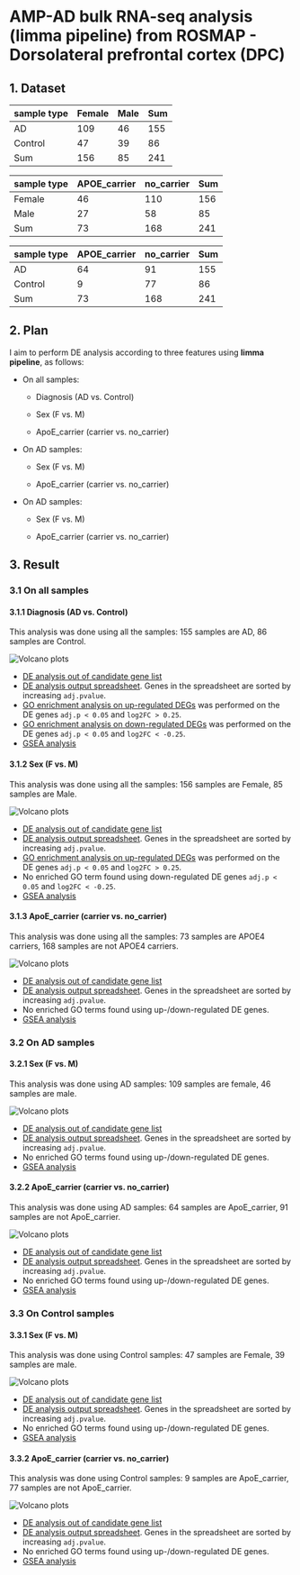 # AMP-AD bulk RNA-seq analysis (limma pipeline) from ROSMAP - Dorsolateral prefrontal cortex (DPC)

## 1. Dataset

| sample type | Female | Male | Sum |
| ----------- | ------ | ---- | --- |
| AD          | 109     | 46   | 155  |
| Control     | 47     | 39   | 86  |
| Sum         | 156     | 85   | 241 |

| sample type | APOE\_carrier | no\_carrier | Sum |
| ----------- | ------------- | ----------- | --- |
| Female      | 46            | 110      | 156 |
| Male        | 27           | 58         | 85 |
| Sum         | 73           | 168       | 241 |

| sample type | APOE\_carrier | no\_carrier | Sum |
| ----------- | ------------- | ----------- | --- |
| AD          | 64            | 91          | 155  |
| Control     | 9            | 77          | 86  |
| Sum         | 73            | 168         | 241 |

## 2. Plan

I aim to perform DE analysis according to three features using **limma pipeline**, as follows:

-   On all samples:

    -   Diagnosis (AD vs. Control)

    -   Sex (F vs. M)

    -   ApoE_carrier (carrier vs. no_carrier)

-   On AD samples:

    -   Sex (F vs. M)

    -   ApoE_carrier (carrier vs. no_carrier)

-   On AD samples:

    -   Sex (F vs. M)

    -   ApoE_carrier (carrier vs. no_carrier)

## 3. Result

### 3.1 On all samples

#### 3.1.1 Diagnosis (AD vs. Control)
This analysis was done using all the samples: 155 samples are AD, 86 samples are Control.

![Volcano plots](https://github.com/ningxinkang/Chen_lab_analysis/blob/main/AMP-AD_limma_all/ROSMAP_Dorsolateral%20prefrontal%20cortex:%20AD%20vs.%20Control_vocano.png)
+ [DE analysis out of candidate gene list](https://github.com/ningxinkang/Chen_lab_analysis/blob/main/AMP-AD_limma_all/ROSMAP_Dorsolateral%20prefrontal%20cortex:%20AD%20vs.%20Control_candidates.csv)
+ [DE analysis output spreadsheet](https://github.com/ningxinkang/Chen_lab_analysis/blob/main/AMP-AD_limma_all/ROSMAP_Dorsolateral%20prefrontal%20cortex:%20AD%20vs.%20Control.csv). Genes in the spreadsheet are sorted by increasing `adj.pvalue`.
+ [GO enrichment analysis on up-regulated DEGs](https://github.com/ningxinkang/Chen_lab_analysis/blob/main/AMP-AD_limma_all/ROSMAP_Dorsolateral%20prefrontal%20cortex:%20AD%20vs.%20Control_up_GO.png) was performed on the DE genes `adj.p < 0.05` and `log2FC > 0.25`.
+ [GO enrichment analysis on down-regulated DEGs](https://github.com/ningxinkang/Chen_lab_analysis/blob/main/AMP-AD_limma_all/ROSMAP_Dorsolateral%20prefrontal%20cortex:%20AD%20vs.%20Control_down_GO.png) was performed on the DE genes `adj.p < 0.05` and `log2FC < -0.25`.
+ [GSEA analysis](https://github.com/ningxinkang/Chen_lab_analysis/blob/main/AMP-AD_limma_all/ROSMAP_Dorsolateral%20prefrontal%20cortex:%20AD%20vs.%20Control_GSEA.png)
#### 3.1.2 Sex (F vs. M)
This analysis was done using all the samples: 156 samples are Female, 85 samples are Male.

![Volcano plots](https://github.com/ningxinkang/Chen_lab_analysis/blob/main/AMP-AD_limma_all/ROSMAP_Dorsolateral%20prefrontal%20cortex:%20F%20vs.%20M_vocano.png)
+ [DE analysis out of candidate gene list](https://github.com/ningxinkang/Chen_lab_analysis/blob/main/AMP-AD_limma_all/ROSMAP_Dorsolateral%20prefrontal%20cortex:%20F%20vs.%20M_candidates.csv)
+ [DE analysis output spreadsheet](https://github.com/ningxinkang/Chen_lab_analysis/blob/main/AMP-AD_limma_all/ROSMAP_Dorsolateral%20prefrontal%20cortex:%20F%20vs.%20M.csv). Genes in the spreadsheet are sorted by increasing `adj.pvalue`.
+ [GO enrichment analysis on up-regulated DEGs](https://github.com/ningxinkang/Chen_lab_analysis/blob/main/AMP-AD_limma_all/ROSMAP_Dorsolateral%20prefrontal%20cortex:%20F%20vs.%20M_up_GO.png) was performed on the DE genes `adj.p < 0.05` and `log2FC > 0.25`.
+ No enriched GO term found using down-regulated DE genes `adj.p < 0.05` and `log2FC < -0.25`.
+ [GSEA analysis](https://github.com/ningxinkang/Chen_lab_analysis/blob/main/AMP-AD_limma_all/ROSMAP_Dorsolateral%20prefrontal%20cortex:%20F%20vs.%20M_GSEA.png)
#### 3.1.3 ApoE_carrier (carrier vs. no_carrier)
This analysis was done using all the samples: 73 samples are APOE4 carriers, 168 samples are not APOE4 carriers.

![Volcano plots](https://github.com/ningxinkang/Chen_lab_analysis/blob/main/AMP-AD_limma_all/ROSMAP_Dorsolateral%20prefrontal%20cortex:%20carrier%20vs.%20no_carrier_vocano.png)
+ [DE analysis out of candidate gene list](https://github.com/ningxinkang/Chen_lab_analysis/blob/main/AMP-AD_limma_all/ROSMAP_Dorsolateral%20prefrontal%20cortex:%20carrier%20vs.%20no_carrier_candidates.csv)
+ [DE analysis output spreadsheet](https://github.com/ningxinkang/Chen_lab_analysis/blob/main/AMP-AD_limma_all/ROSMAP_Dorsolateral%20prefrontal%20cortex:%20carrier%20vs.%20no_carrier.csv). Genes in the spreadsheet are sorted by increasing `adj.pvalue`.
+ No enriched GO terms found using up-/down-regulated DE genes.
+ [GSEA analysis](https://github.com/ningxinkang/Chen_lab_analysis/blob/main/AMP-AD_limma_all/ROSMAP_Dorsolateral%20prefrontal%20cortex:%20carrier%20vs.%20no_carrier_GSEA.png)
### 3.2 On AD samples
#### 3.2.1 Sex (F vs. M)
This analysis was done using AD samples: 109 samples are female, 46 samples are male.

![Volcano plots](https://github.com/ningxinkang/Chen_lab_analysis/blob/main/AMP-AD_limma_AD/ROSMAP_Dorsolateral%20prefrontal%20cortex:%20F%20vs.%20M_vocano.png)
+ [DE analysis out of candidate gene list](https://github.com/ningxinkang/Chen_lab_analysis/blob/main/AMP-AD_limma_AD/ROSMAP_Dorsolateral%20prefrontal%20cortex:%20F%20vs.%20M_candidates.csv)
+ [DE analysis output spreadsheet](https://github.com/ningxinkang/Chen_lab_analysis/blob/main/AMP-AD_limma_AD/ROSMAP_Dorsolateral%20prefrontal%20cortex:%20F%20vs.%20M.csv). Genes in the spreadsheet are sorted by increasing `adj.pvalue`.
+ No enriched GO terms found using up-/down-regulated DE genes.
+ [GSEA analysis](https://github.com/ningxinkang/Chen_lab_analysis/blob/main/AMP-AD_limma_AD/ROSMAP_Dorsolateral%20prefrontal%20cortex:%20F%20vs.%20M_GSEA.png)
#### 3.2.2 ApoE_carrier (carrier vs. no_carrier)
This analysis was done using AD samples: 64 samples are ApoE_carrier, 91 samples are not ApoE_carrier.

![Volcano plots](https://github.com/ningxinkang/Chen_lab_analysis/blob/main/AMP-AD_limma_AD/ROSMAP_Dorsolateral%20prefrontal%20cortex:%20carrier%20vs.%20no_carrier_vocano.png)
+ [DE analysis out of candidate gene list](https://github.com/ningxinkang/Chen_lab_analysis/blob/main/AMP-AD_limma_AD/ROSMAP_Dorsolateral%20prefrontal%20cortex:%20carrier%20vs.%20no_carrier_candidates.csv)
+ [DE analysis output spreadsheet](https://github.com/ningxinkang/Chen_lab_analysis/blob/main/AMP-AD_limma_AD/ROSMAP_Dorsolateral%20prefrontal%20cortex:%20carrier%20vs.%20no_carrier.csv). Genes in the spreadsheet are sorted by increasing `adj.pvalue`.
+ No enriched GO terms found using up-/down-regulated DE genes.
+ [GSEA analysis](https://github.com/ningxinkang/Chen_lab_analysis/blob/main/AMP-AD_limma_AD/ROSMAP_Dorsolateral%20prefrontal%20cortex:%20carrier%20vs.%20no_carrier_GSEA.png)
### 3.3 On Control samples
#### 3.3.1 Sex (F vs. M)
This analysis was done using Control samples: 47 samples are Female, 39 samples are male.

![Volcano plots](https://github.com/ningxinkang/Chen_lab_analysis/blob/main/AMP-AD_limma_Control/ROSMAP_Dorsolateral%20prefrontal%20cortex:%20F%20vs.%20M_vocano.png)
+ [DE analysis out of candidate gene list](https://github.com/ningxinkang/Chen_lab_analysis/blob/main/AMP-AD_limma_Control/ROSMAP_Dorsolateral%20prefrontal%20cortex:%20F%20vs.%20M_candidates.csv)
+ [DE analysis output spreadsheet](https://github.com/ningxinkang/Chen_lab_analysis/blob/main/AMP-AD_limma_Control/ROSMAP_Dorsolateral%20prefrontal%20cortex:%20F%20vs.%20M.csv). Genes in the spreadsheet are sorted by increasing `adj.pvalue`.
+ No enriched GO terms found using up-/down-regulated DE genes.
+ [GSEA analysis](https://github.com/ningxinkang/Chen_lab_analysis/blob/main/AMP-AD_limma_AD/ROSMAP_Dorsolateral%20prefrontal%20cortex:%20F%20vs.%20M_GSEA.png)
#### 3.3.2 ApoE_carrier (carrier vs. no_carrier)
This analysis was done using Control samples: 9 samples are ApoE_carrier, 77 samples are not ApoE_carrier.

![Volcano plots](https://github.com/ningxinkang/Chen_lab_analysis/blob/main/AMP-AD_limma_Control/ROSMAP_Dorsolateral%20prefrontal%20cortex:%20carrier%20vs.%20no_carrier_vocano.png)
+ [DE analysis out of candidate gene list](https://github.com/ningxinkang/Chen_lab_analysis/blob/main/AMP-AD_limma_Control/ROSMAP_Dorsolateral%20prefrontal%20cortex:%20carrier%20vs.%20no_carrier_candidates.csv)
+ [DE analysis output spreadsheet](https://github.com/ningxinkang/Chen_lab_analysis/blob/main/AMP-AD_limma_Control/ROSMAP_Dorsolateral%20prefrontal%20cortex:%20carrier%20vs.%20no_carrier.csv). Genes in the spreadsheet are sorted by increasing `adj.pvalue`.
+ No enriched GO terms found using up-/down-regulated DE genes.
+ [GSEA analysis](https://github.com/ningxinkang/Chen_lab_analysis/blob/main/AMP-AD_limma_Control/ROSMAP_Dorsolateral%20prefrontal%20cortex:%20carrier%20vs.%20no_carrier_GSEA.png)

